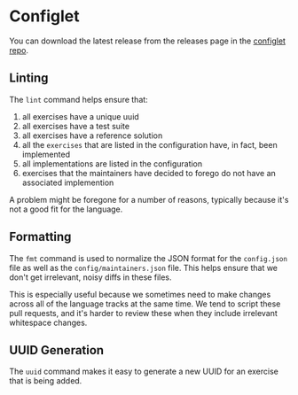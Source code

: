 # Configlet

You can download the latest release from the releases page in the [configlet repo](https://github.com/exercism/configlet/releases).

## Linting

The `lint` command helps ensure that:

1. all exercises have a unique uuid
2. all exercises have a test suite
3. all exercises have a reference solution
4. all the `exercises` that are listed in the configuration have, in fact, been implemented
5. all implementations are listed in the configuration
6. exercises that the maintainers have decided to forego do not have an associated implemention

A problem might be foregone for a number of reasons, typically because it's not a good fit for the language.

## Formatting

The `fmt` command is used to normalize the JSON format for the `config.json` file as well as the `config/maintainers.json` file. This helps ensure that we don't get irrelevant, noisy diffs in these files.

This is especially useful because we sometimes need to make changes across all of the language tracks at the same time. We tend to script these pull requests, and it's harder to review these when they include irrelevant whitespace changes.

## UUID Generation

The `uuid` command makes it easy to generate a new UUID for an exercise that is being added.

